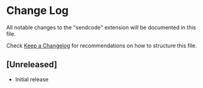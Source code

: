 # Change Log

All notable changes to the "sendcode" extension will be documented in this file.

Check [Keep a Changelog](http://keepachangelog.com/) for recommendations on how to structure this file.

## [Unreleased]

- Initial release